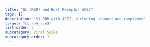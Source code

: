 ```yaml
---
title: "S1 (RBD) and Host Receptor ACE2"
tags: []
description: "S1 RBD with ACE2, including unbound and complexed"
target: "s1_rbd_ace2"
list-order: 3
subcategory: Viral Spike
subcategory-order: 1
---
```

